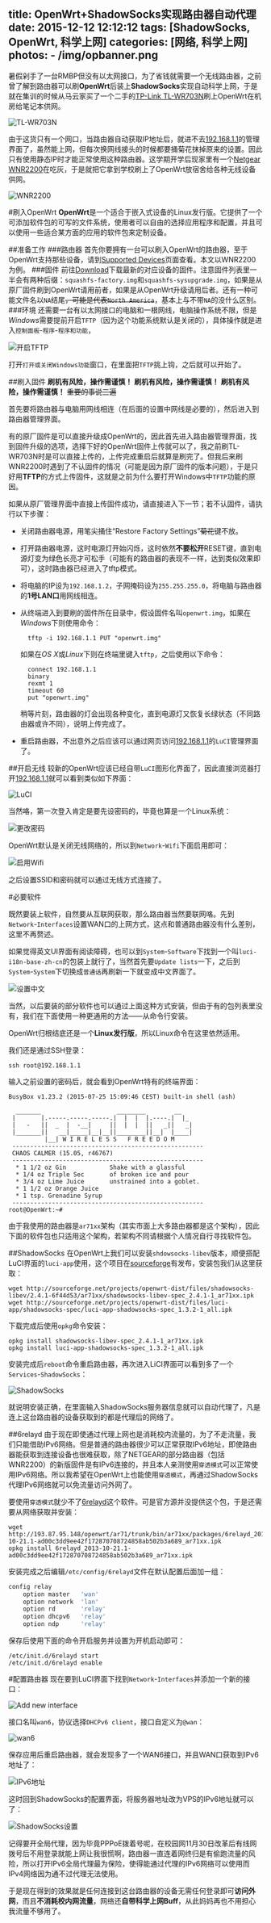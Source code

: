 title: OpenWrt+ShadowSocks实现路由器自动代理
date: 2015-12-12 12:12:12
tags: [ShadowSocks, OpenWrt, 科学上网]
categories: [网络, 科学上网]
photos:
	- /img/opbanner.png
---

暑假剁手了一台RMBP但没有以太网接口，为了省钱就需要一个无线路由器，之前曾了解到路由器可以刷**OpenWrt**后装上**ShadowSocks**实现自动科学上网，于是就在集训的时候从马云家买了一个二手的[TP-Link TL-WR703N](http://www.tp-link.com.cn/product_225.html)刷上OpenWrt在机房给笔记本供网。

![TL-WR703N](/img/op703n.png)

由于这货只有一个网口，当路由器自动获取IP地址后，就进不去[192.168.1.1](192.168.1.1)的管理界面了，虽然能上网，但每次换网线接头的时候都要捅菊花抹掉原来的设置。因此只有使用静态IP时才能正常使用这种路由器。这学期开学后现家里有一个[Netgear WNR2200](http://www.netgear.com/home/products/networking/wifi-routers/wnr2200.aspx)在吃灰，于是就把它拿到学校刷上了OpenWrt放宿舍给各种无线设备供网。

![WNR2200](/img/op2200.png)

#刷入OpenWrt
**OpenWrt**是一个适合于嵌入式设备的Linux发行版。它提供了一个可添加软件包的可写的文件系统，使用者可以自由的选择应用程序和配置，并且可以使用一些适合某方面的应用的软件包来定制设备。

##准备工作
###路由器
首先你要拥有一台可以刷入OpenWrt的路由器，至于OpenWrt支持那些设备，请到[Supported Devices](https://wiki.openwrt.org/toh/start)页面查看。本文以WNR2200为例。
###固件
前往[Download](https://downloads.openwrt.org/latest/)下载最新的对应设备的固件。注意固件列表里一半会有两种后缀：`squashfs-factory.img`和`squashfs-sysupgrade.img`，如果是从原厂固件刷到OpenWrt请用前者，如果是从OpenWrt升级请用后者。还有一种可能文件名以`NA`结尾~~，可能是代表`North America`~~，基本上与不带`NA`的没什么区别。
###环境
还需要一台有以太网接口的电脑和一根网线，电脑操作系统不限，但是*Windows*需要提前开启`TFTP`（因为这个功能系统默认是关闭的），具体操作就是进入`控制面板`-`程序`-`程序和功能`，

![开启TFTP](/img/optftp.png)

打开`打开或关闭Windows功能`窗口，在里面把`TFTP`挑上钩，之后就可以开始了。

##刷入固件
**刷机有风险，操作需谨慎！**
**刷机有风险，操作需谨慎！**
**刷机有风险，操作需谨慎！**
~~重要的事说三遍~~

首先要将路由器与电脑用网线相连（在后面的设置中网线是必要的），然后进入到路由器管理界面。

有的原厂固件是可以直接升级成OpenWrt的，因此首先进入路由器管理界面，找到固件升级的选项，选择下好的OpenWrt固件上传就可以了，我之前刷TL-WR703N时是可以直接上传的，上传完成重启后就算是刷完了。但我后来刷WNR2200时遇到了不认固件的情况（可能是因为原厂固件的版本问题），于是只好用**TFTP**的方式上传固件，这就是之前为什么要打开Windows中`TFTP`功能的原因。

如果从原厂管理界面中直接上传固件成功，请直接进入下一节；若不认固件，请执行以下步骤：

+ 关闭路由器电源，用笔尖捅住“Restore Factory Settings”~~菊花~~键不放。

+ 打开路由器电源，这时电源灯开始闪烁，这时依然**不要松开**RESET键，直到电源灯变为绿色长亮才可松手（可能有的路由器的表现不一样，达到类似效果即可），这时路由器已经进入了tftp模式。

+ 将电脑的IP设为`192.168.1.2`，子网掩码设为`255.255.255.0`，将电脑与路由器的**1号LAN口**用网线相连。

+ 从终端进入到要刷的固件所在目录中，假设固件名叫`openwrt.img`，如果在*Windows*下则使用命令：

		tftp -i 192.168.1.1 PUT "openwrt.img"
  
  如果在*OS X*或*Linux*下则在终端里键入`tftp`，之后使用以下命令：
  
		connect 192.168.1.1
		binary
		rexmt 1
		timeout 60
		put "openwrt.img"
  
  稍等片刻，路由器的灯会出现各种变化，直到电源灯又恢复长绿状态（不同路由器或许不同），说明上传完成了。

+ 重启路由器，不出意外之后应该可以通过网页访问[192.168.1.1](192.168.1.1)的`LuCI`管理界面了。

##开启无线
较新的OpenWrt应该已经自带`LuCI`图形化界面了，因此直接浏览器打开[192.168.1.1](192.168.1.1)就可以看到类似如下界面：

![LuCI](/img/opfirst.png)

当然咯，第一次登入肯定是要先设密码的，毕竟也算是一个Linux系统：

![更改密码](/img/oppasswd.png)

OpenWrt默认是关闭无线网络的，所以到`Network`-`Wifi`下面启用即可：

![启用Wifi](/img/opwifi.png)

之后设置SSID和密码就可以通过无线方式连接了。

#必要软件

既然要装上软件，自然要从互联网获取，那么路由器当然要联网咯。先到`Network`-`Interfaces`设置WAN口的上网方式，这点和普通路由器没有什么差别，这里不再赘述。

如果觉得英文UI界面有阅读障碍，也可以到`System`-`Software`下找到一个叫`luci-i18n-base-zh-cn`的包装上就行了，当然首先要`Update lists`一下，之后到`System`-`System`下切换成`普通话`再刷新一下就变成中文界面了。

![设置中文](/img/oplucicn.png)

当然，以后要装的部分软件也可以通过上面这种方式安装，但由于有的包列表里没有，我们在下面使用一种更通用的方法——从命令行安装。

OpenWrt归根结底还是一个**Linux发行版**，所以Linux命令在这里依然适用。

我们还是通过SSH登录：

	ssh root@192.168.1.1
	
输入之前设置的密码后，就会看到OpenWrt特有的终端界面：

	BusyBox v1.23.2 (2015-07-25 15:09:46 CEST) built-in shell (ash)

	  _______                     ________        __
	 |       |.-----.-----.-----.|  |  |  |.----.|  |_
	 |   -   ||  _  |  -__|     ||  |  |  ||   _||   _|
	 |_______||   __|_____|__|__||________||__|  |____|
	          |__| W I R E L E S S   F R E E D O M
	 -----------------------------------------------------
	 CHAOS CALMER (15.05, r46767)
	 -----------------------------------------------------
	  * 1 1/2 oz Gin            Shake with a glassful
	  * 1/4 oz Triple Sec       of broken ice and pour
	  * 3/4 oz Lime Juice       unstrained into a goblet.
	  * 1 1/2 oz Orange Juice
	  * 1 tsp. Grenadine Syrup
	 -----------------------------------------------------
	root@OpenWrt:~# 

由于我使用的路由器是`ar71xx`架构（其实市面上大多路由器都是这个架构），因此下面的软件包也只适用这个架构，若架构不同请根据个人情况自行寻找软件包。

##ShadowSocks
在OpenWrt上我们可以安装`shdowsocks-libev`版本，顺便搭配LuCI界面的`luci-app`使用，这个项目在[sourceforge](http://sourceforge.net/projects/openwrt-dist/files/)有发布，安装包我们从这里获取：

	wget http://sourceforge.net/projects/openwrt-dist/files/shadowsocks-libev/2.4.1-6f44d53/ar71xx/shadowsocks-libev-spec_2.4.1-1_ar71xx.ipk
	wget http://sourceforge.net/projects/openwrt-dist/files/luci-app/shadowsocks-spec/luci-app-shadowsocks-spec_1.3.2-1_all.ipk
	
下载完成后使用`opkg`命令安装：

	opkg install shadowsocks-libev-spec_2.4.1-1_ar71xx.ipk
	opkg install luci-app-shadowsocks-spec_1.3.2-1_all.ipk
	
安装完成后`reboot`命令重启路由器，再次进入LiCI界面可以看到多了一个`Services`-`ShadowSocks`：
	
![ShadowSocks](/img/opss.png)

就说明安装正确，在里面输入ShadowSocks服务器信息就可以自动代理了，凡是连上这台路由器的设备获取到的都是代理后的网络了。

##6relayd
由于现在即使通过代理上网也是消耗校内流量的，为了不走流量，我们只能借助IPv6网络。但是普通的路由器很少可以正常获取IPv6地址，即使路由器能获取到连接设备也很难获取，除了NETGEAR的部分路由器（包括WNR2200）的新版固件是有IPv6连接的，并且本人亲测使用`穿透模式`可以正常使用IPv6网络。所以我希望在OpenWrt上也能使用`穿透模式`，再通过ShadowSocks代理IPv6网络就可以免流量访问外网了。

要使用`穿透模式`就少不了[6relayd](https://wiki.openwrt.org/doc/uci/6relayd)这个软件。可是官方源并没提供这个包，于是还需要从网络获取并安装：

	wget http://193.87.95.148/openwrt/ar71/trunk/bin/ar71xx/packages/6relayd_2013-10-21.1-ad00c3dd9ee42f172870708724858ab502b3a689_ar71xx.ipk
	opkg install 6relayd_2013-10-21.1-ad00c3dd9ee42f172870708724858ab502b3a689_ar71xx.ipk
	
安装完成之后编辑`/etc/config/6relayd`文件在默认配置后面加一组：

```bash
config relay
	option master   'wan'
	option network  'lan'
	option rd       'relay'
	option dhcpv6   'relay'
	option ndp      'relay'
```
保存后使用下面的命令开启服务并设置为开机启动即可：

	/etc/init.d/6relayd start
	/etc/init.d/6relayd enable

#配置路由器
现在要到LuCI界面下找到`Network`-`Interfaces`并添加一个新的接口：

![Add new interface](/img/opnew.png)

接口名叫`wan6`，协议选择`DHCPv6 client`，接口自定义为`@wan`：

![wan6](/img/opwan6.png)

保存应用后重启路由器，就会发现多了一个WAN6接口，并且WAN口获取到IPv6地址了：

![IPv6地址](/img/opipv6.png)

这时回到ShadowSocks的配置界面，将服务器地址改为VPS的IPv6地址就可以了：

![ShadowSocks设置](/img/opsss.png)

记得要开全局代理，因为毕竟PPPoE拨着号呢，在校园网11月30日改革后有线网拨号后不用登录就能上网让我很慌啊，路由器一直连着网终归是有偷跑流量的风险，所以打开IPv6全局代理最为保险，使得能通过代理的IPv6网络可以使用而IPv4网络因为通不过代理无法使用。

于是现在得到的效果就是任何连接到这台路由器的设备无需任何登录即可**访问外网**，而且**不消耗校内网流量**，网络还**自带科学上网Buff**，从此妈妈再也不用担心我流量不够用了。
